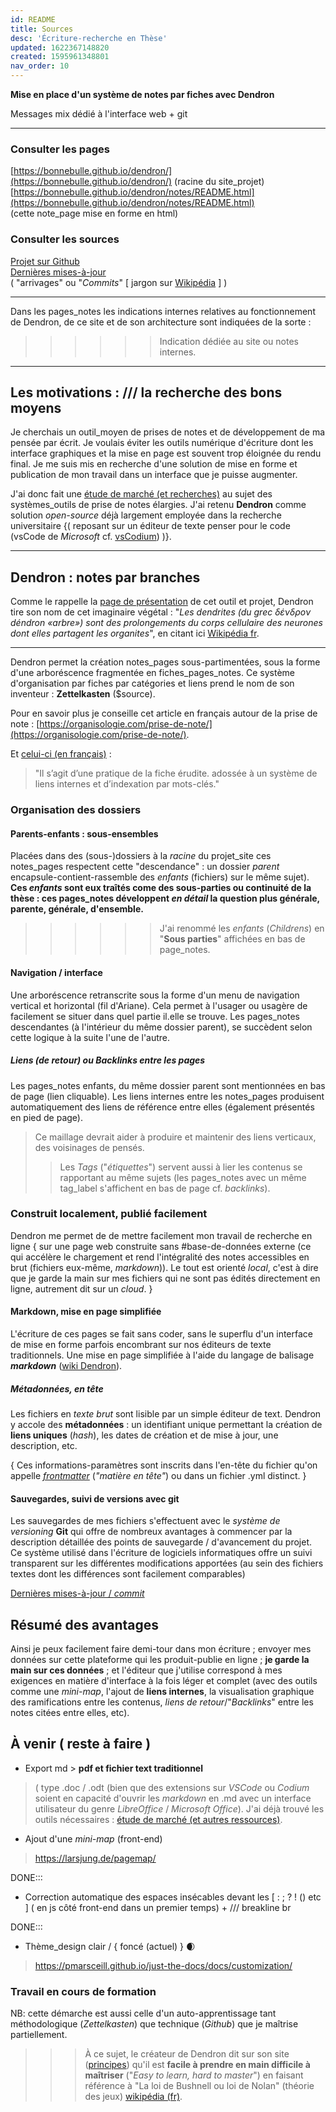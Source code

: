 ```yaml
---
id: README
title: Sources
desc: 'Écriture-recherche en Thèse'
updated: 1622367148820
created: 1595961348801
nav_order: 10
---
```


**Mise en place d'un système de notes par fiches avec Dendron**   

Messages mix dédié à l'interface web + git <!--LOCAL_ONLY_LINE-->

---

### Consulter les pages    
[https://bonnebulle.github.io/dendron/](https://bonnebulle.github.io/dendron/) (racine du site_projet)    
[https://bonnebulle.github.io/dendron/notes/README.html](https://bonnebulle.github.io/dendron/notes/README.html)    
(cette note_page mise en forme en html)     


### Consulter les sources
[Projet sur Github](https://github.com/bonnebulle/dendron)   
[Dernières mises-à-jour](https://github.com/bonnebulle/dendron/commits/main)    
( "arrivages" ou "*Commits*"  [ jargon sur [Wikipédia](https://fr.wikipedia.org/wiki/Commit) ] )

---

Dans les pages_notes les indications internes relatives au fonctionnement de Dendron, de ce site et de son architecture sont indiquées de la sorte :
>>>>>> Indication dédiée au site ou notes internes.

---

>>


## Les motivations : /// la recherche des bons moyens
Je cherchais un outil_moyen de prises de notes et de développement de ma pensée par écrit. Je voulais éviter les outils numérique d'écriture dont les interface graphiques et la mise en page est souvent trop éloignée du rendu final. Je me suis mis en recherche d'une solution de mise en forme et publication de mon travail dans un interface que je puisse augmenter.

J'ai donc fait une [étude de marché (et recherches)](https://liens.vincent-bonnefille.fr/?AGBhmA) au sujet des systèmes_outils de prise de notes élargies. J'ai retenu **Dendron** comme solution  *open-source* déjà largement employée dans la recherche universitaire {( reposant sur un éditeur de texte penser pour le code (vsCode de *Microsoft* cf. [vsCodium](https://vscodium.com/)) )}. 

---

## Dendron : notes par branches
Comme le rappelle la [page de présentation](https://wiki.dendron.so/notes/05774b2e-ebf7-4bbc-8171-ad191ba0ae0a.html) de cet outil et projet, Dendron tire son nom de cet imaginaire végétal : 
"*Les dendrites (du grec δένδρον déndron «arbre») sont des prolongements du corps cellulaire des neurones dont elles partagent les organites*",
en citant ici [Wikipédia fr](https://fr.wikipedia.org/wiki/Dendrite_(biologie)).

----

Dendron permet la création notes_pages sous-partimentées, sous la forme d'une arboréscence fragmentée en fiches_pages_notes. Ce système d'organisation par fiches par catégories et liens prend le nom de son inventeur : **Zettelkasten** ($source).

Pour en savoir plus je conseille cet article en français autour de la prise de note : [https://organisologie.com/prise-de-note/](https://organisologie.com/prise-de-note/).

Et [celui-ci (en français)](https://www.arthurperret.fr/visualisation-documentation-personnelle-reticulaire.html) :
> "Il s’agit d’une pratique de la fiche érudite. adossée à un système de liens internes et d’indexation par mots-clés."






### Organisation des dossiers
#### Parents-enfants : sous-ensembles
Placées dans des (sous-)dossiers à la *racine* du projet_site ces notes_pages respectent cette "descendance" : un dossier *parent* encapsule-contient-rassemble des *enfants* (fichiers) sur le même sujet). **Ces *enfants* sont eux traîtés come des sous-parties ou continuité de la thèse : ces pages_notes développent *en détail* la question plus générale, parente, générale, d'ensemble.**
>>>>>> J'ai renommé les *enfants* (*Childrens*) en "**Sous parties**" affichées en bas de page_notes.

#### Navigation / interface
Une arboréscence retranscrite sous la forme d'un menu de navigation vertical et horizontal (fil d'Ariane). Cela permet à l'usager ou usagère de facilement se situer dans quel partie il.elle se trouve.  Les pages_notes descendantes (à l'intérieur du même dossier parent), se succèdent selon cette logique à la suite l'une de l'autre.

##### Liens (de retour) ou *Backlinks* entre les pages
Les pages_notes enfants, du même dossier parent sont mentionnées en bas de page (lien cliquable). Les liens internes entre les notes_pages produisent automatiquement des liens de référence entre elles (également présentés en pied de page). 
> Ce maillage devrait aider à produire et maintenir des liens verticaux, des voisinages de pensés. 
>> Les *Tags* ("*étiquettes*") servent aussi à lier les contenus se rapportant au même sujets (les pages_notes avec un même tag_label s'affichent en bas de page cf. *backlinks*).







### Construit localement, publié facilement
Dendron me permet de de mettre facilement mon travail de recherche en ligne { sur une page web construite sans #base-de-données externe (ce qui accélère le chargement et rend l'intégralité des notes accessibles en brut (fichiers eux-même, *markdown*)). Le tout est orienté *local*, c'est à dire que je garde la main sur mes fichiers qui ne sont pas édités directement en ligne, autrement dit sur un *cloud*. }

#### Markdown, mise en page simplifiée
L'écriture de ces pages se fait sans coder, sans le superflu d'un interface de mise en forme parfois encombrant sur nos éditeurs de texte traditionnels. Une mise en page simplifiée à l'aide du langage de balisage ***markdown*** ([wiki Dendron](https://wiki.dendron.so/notes/ba97866b-889f-4ac6-86e7-bb2d97f6e376.html)).

##### Métadonnées, en tête
Les fichiers en *texte brut* sont lisible par un simple éditeur de text. Dendron y accole des **métadonnées** : un identifiant unique permettant la création de **liens uniques** (*hash*), les dates de création et de mise à jour, une description, etc. 

{ Ces informations-paramètres sont inscrits dans l'en-tête du fichier qu'on appelle *[frontmatter](https://wiki.dendron.so/notes/ffec2853-c0e0-4165-a368-339db12c8e4b.html)* (*"matière en tête"*) ou dans un fichier .yml distinct. }


#### Sauvegardes, suivi de versions avec git
Les sauvegardes de mes fichiers s'effectuent avec le *système de versioning* **Git** qui offre de nombreux avantages à commencer par la description détaillée des points de sauvegarde / d'avancement du projet. Ce système utilisé dans l'écriture de logiciels informatiques offre un suivi transparent sur les différentes modifications apportées (au sein des fichiers textes dont les différences sont facilement comparables)

[Dernières mises-à-jour / *commit*](https://github.com/bonnebulle/dendron/commits/main) 


## Résumé des avantages
Ainsi je peux facilement faire demi-tour dans mon écriture ; envoyer mes données sur cette plateforme qui les produit-publie en ligne ; **je garde la main sur ces données** ; et l'éditeur que j'utilise correspond à mes exigences en matière d'interface à la fois léger et complet (avec des outils comme une *mini-map*, l'ajout de **liens internes**, la visualisation graphique des ramifications entre les contenus, *liens de retour*/"*Backlinks*" entre les notes citées entre elles, etc).







## À venir ( reste à faire )

+ Export md > **pdf et fichier text traditionnel** 
> ( type .doc / .odt (bien que des extensions sur *VSCode* ou *Codium* soient en capacité d'ouvrir les *markdown* en .md avec un interface utilisateur du genre *LibreOffice* / *Microsoft Office*). J'ai déjà trouvé les outils nécessaires :   [étude de marché (et autres ressources)](https://liens.vincent-bonnefille.fr/?AGBhmA).

+ Ajout d'une *mini-map* (front-end)
> https://larsjung.de/pagemap/

DONE:::
+ Correction automatique des espaces insécables devant les [ : ; ? ! () etc ] ( en js côté front-end dans un premier temps) + /// breakline br

DONE:::
+ Thème_design clair / { foncé (actuel) } 🌒 
> <https://pmarsceill.github.io/just-the-docs/docs/customization/>

### Travail en cours de formation
NB: cette démarche est aussi celle d'un auto-apprentissage tant méthodologique (*Zettelkasten*) que technique (*Github*) que je maîtrise partiellement. 
>>> À ce sujet, le créateur de Dendron dit sur son site ([principes](https://wiki.dendron.so/notes/7fcebd7d-6411-4c9d-8baf-65629dc018a1.html)) qu'il est **facile à prendre en main difficile à maîtriser** ("*Easy to learn, hard to master*") en faisant référence à "La loi de Bushnell ou loi de Nolan" (théorie des jeux) [wikipédia (fr)](https://fr.wikipedia.org/wiki/Loi_de_Bushnell). 